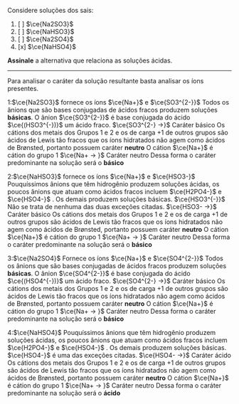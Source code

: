 Considere soluções dos sais:

1. [ ] $\ce{Na2SO3}$
2. [ ] $\ce{NaHSO3}$
3. [ ] $\ce{Na2SO4}$
4. [x] $\ce{NaHSO4}$

**Assinale** a alternativa que relaciona as soluções ácidas.

---

Para analisar o caráter da solução resultante basta analisar os íons presentes.

1:$\ce{Na2SO3}$ fornece os íons $\ce{Na+}$ e $\ce{SO3^{2-}}$
Todos os ânions que são bases conjugadas de ácidos fracos produzem soluções **básicas**. 
O ânion $\ce{SO3^{2-}}$ é base conjugada do ácido $\ce{(HSO3^{-})}$ um ácido fraco.
$\ce{SO3^{2-} ->}$ Caráter básico
Os cátions dos metais dos Grupos 1 e 2 e os de carga +1 de outros grupos são ácidos de Lewis tão fracos que os íons hidratados não agem como ácidos de Brønsted, portanto possuem caráter **neutro**
O cátion $\ce{Na+}$ é cátion do grupo 1
$\ce{Na+ -> }$ Caráter neutro
Dessa forma o caráter predominante na solução será o **básico**

2:$\ce{NaHSO3}$ fornece os íons $\ce{Na+}$ e $\ce{HSO3-}$
Pouquíssimos ânions que têm hidrogênio produzem soluções ácidas, os poucos ânions que atuam como ácidos fracos incluem $\ce{H2PO4-}$ e $\ce{HSO4-}$ . Os demais produzem soluções básicas.
$\ce{HSO3^{-}}$ Não se trata de nenhuma das duas exceções citadas.
$\ce{HSO3- ->}$ Caráter básico
Os cátions dos metais dos Grupos 1 e 2 e os de carga +1 de outros grupos são ácidos de Lewis tão fracos que os íons hidratados não agem como ácidos de Brønsted, portanto possuem caráter **neutro**
O cátion $\ce{Na+}$ é cátion do grupo 1
$\ce{Na+ -> }$ Caráter neutro
Dessa forma o caráter predominante na solução será o **básico**

3:$\ce{Na2SO4}$ Fornece os íons $\ce{Na+}$ e $\ce{SO4^{2-}}$
Todos os ânions que são bases conjugadas de ácidos fracos produzem soluções **básicas**. 
O ânion $\ce{SO4^{2-}}$ é base conjugada do ácido $\ce{(HSO4^{-})}$ um ácido fraco.
$\ce{SO4^{2-} ->}$ Caráter básico
Os cátions dos metais dos Grupos 1 e 2 e os de carga +1 de outros grupos são ácidos de Lewis tão fracos que os íons hidratados não agem como ácidos de Brønsted, portanto possuem caráter **neutro**
O cátion $\ce{Na+}$ é cátion do grupo 1
$\ce{Na+ -> }$ Caráter neutro
Dessa forma o caráter predominante na solução será o **básico**

4:$\ce{NaHSO4}$
Pouquíssimos ânions que têm hidrogênio produzem soluções ácidas, os poucos ânions que atuam como ácidos fracos incluem $\ce{H2PO4-}$ e $\ce{HSO4-}$ . Os demais produzem soluções básicas.
$\ce{HSO4-}$ é uma das exceções citadas.
$\ce{HSO4- ->}$ Caráter ácido
Os cátions dos metais dos Grupos 1 e 2 e os de carga +1 de outros grupos são ácidos de Lewis tão fracos que os íons hidratados não agem como ácidos de Brønsted, portanto possuem caráter **neutro**
O cátion $\ce{Na+}$ é cátion do grupo 1
$\ce{Na+ -> }$ Caráter neutro
Dessa forma o caráter predominante na solução será o **ácido**
